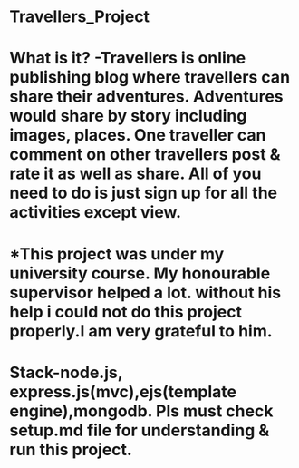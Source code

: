 # Travellers_Project
What is it? -Travellers is online publishing blog where travellers can share their adventures. Adventures would share by story including images, places. One traveller can comment on other travellers post & rate it as well as share. All of you need to do is just sign up for all the activities except view.
======================================================================================================================================
*This project was under my university course. My honourable supervisor helped a lot. without his help i could not do this project properly.I am very grateful to him.
=======================================================================================================================================
Stack-node.js, express.js(mvc),ejs(template engine),mongodb. Pls must check setup.md file for understanding & run this project.
=======================================================================================================================================

